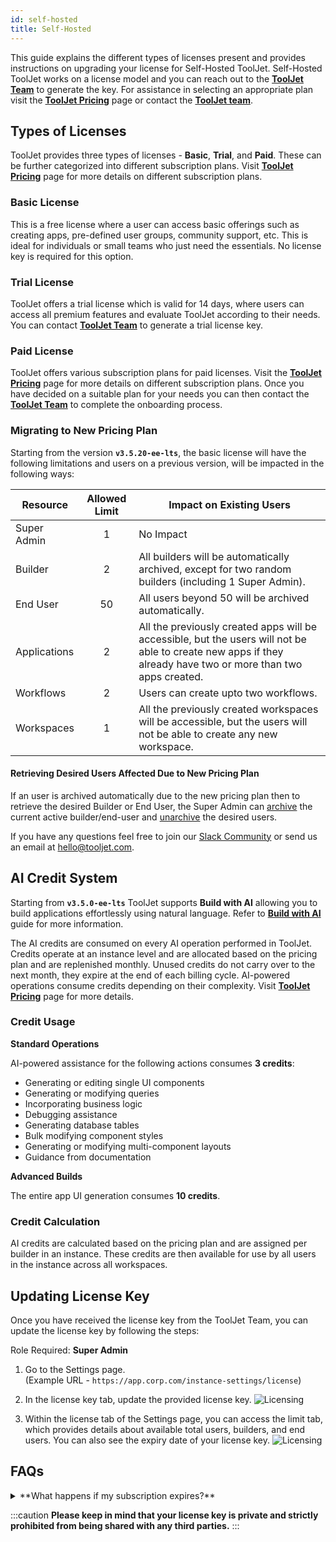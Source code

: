 ```yaml
---
id: self-hosted
title: Self-Hosted
---
```


This guide explains the different types of licenses present and provides instructions on upgrading your license for Self-Hosted ToolJet. Self-Hosted ToolJet works on a license model and you can reach out to the **[ToolJet Team](mailto:hello@tooljet.com)** to generate the key. For assistance in selecting an appropriate plan visit the **[ToolJet Pricing](https://www.tooljet.ai/pricing)** page or contact the **[ToolJet team](mailto:hello@tooljet.com)**.

<div style={{paddingTop:'24px'}}>

## Types of Licenses

ToolJet provides three types of licenses - **Basic**, **Trial**, and **Paid**. These can be further categorized into different subscription plans. Visit **[ToolJet Pricing](https://www.tooljet.ai/pricing)** page for more details on different subscription plans.

### Basic License

This is a free license where a user can access basic offerings such as creating apps, pre-defined user groups, community support, etc. This is ideal for individuals or small teams who just need the essentials. No license key is required for this option.

### Trial License

ToolJet offers a trial license which is valid for 14 days, where users can access all premium features and evaluate ToolJet according to their needs. You can contact  **[ToolJet Team](mailto:hello@tooljet.com)** to generate a trial license key.

### Paid License

ToolJet offers various subscription plans for paid licenses. Visit the **[ToolJet Pricing](https://www.tooljet.ai/pricing)** page for more details on different subscription plans. Once you have decided on a suitable plan for your needs you can then contact the **[ToolJet Team](mailto:hello@tooljet.com)** to complete the onboarding process.

### Migrating to New Pricing Plan

Starting from the version **`v3.5.20-ee-lts`**, the basic license will have the following limitations and users on a previous version, will be impacted in the following ways:

| Resource | Allowed Limit | Impact on Existing Users |
|----------|:-------------:|--------------------------|
| Super Admin | 1 | No Impact |
| Builder | 2 | All builders will be automatically archived, except for two random builders (including 1 Super Admin). |
| End User | 50 | All users beyond 50 will be archived automatically. |
| Applications | 2 | All the previously created apps will be accessible, but the users will not be able to create new apps if they already have two or more than two apps created. |
| Workflows | 2 | Users can create upto two workflows. |
| Workspaces | 1 | All the previously created workspaces will be accessible, but the users will not be able to create any new workspace. |

#### Retrieving Desired Users Affected Due to New Pricing Plan

If an user is archived automatically due to the new pricing plan then to retrieve the desired Builder or End User, the Super Admin can [archive](/docs/user-management/onboard-users/archive-user#instance-level) the current active builder/end-user and [unarchive](/docs/user-management/onboard-users/archive-user#instance-level-1) the desired users.

If you have any questions feel free to join our [Slack Community](https://tooljet.com/slack) or send us an email at hello@tooljet.com.

</div>

## AI Credit System 

Starting from **`v3.5.0-ee-lts`** ToolJet supports **Build with AI** allowing you to build applications effortlessly using natural language. Refer to **[Build with AI](/docs/build-with-ai/overview)** guide for more information. 

The AI credits are consumed on every AI operation performed in ToolJet. Credits operate at an instance level and are allocated based on the pricing plan and are replenished monthly. Unused credits do not carry over to the next month, they expire at the end of each billing cycle. AI-powered operations consume credits depending on their complexity. Visit **[ToolJet Pricing](https://www.tooljet.ai/pricing)** page for more details.

### Credit Usage

**Standard Operations**

AI-powered assistance for the following actions consumes **3 credits**:

- Generating or editing single UI components
- Generating or modifying queries
- Incorporating business logic
- Debugging assistance
- Generating database tables
- Bulk modifying component styles
- Generating or modifying multi-component layouts
- Guidance from documentation

**Advanced Builds**

The entire app UI generation consumes **10 credits**.


### Credit Calculation

AI credits are calculated based on the pricing plan and are assigned per builder in an instance. These credits are then available for use by all users in the instance across all workspaces.

## Updating License Key

Once you have received the license key from the ToolJet Team, you can update the license key by following the steps:

Role Required: **Super Admin**

1. Go to the Settings page. <br/> 
    (Example URL - `https://app.corp.com/instance-settings/license`)

2. In the license key tab, update the provided license key.
    <img className="screenshot-full" src="/img/licensing/self-hosted-license.png" alt="Licensing" />

3. Within the license tab of the Settings page, you can access the limit tab, which provides details about available total users, builders, and end users. You can also see the expiry date of your license key.
    <img className="screenshot-full" src="/img/licensing/selfhosted-limits.png" alt="Licensing" />

## FAQs

<details id="tj-dropdown">
    <summary>
     **What happens if my subscription expires?**
    </summary>

If your paid or trial license key expires, your instance will revert to the Basic plan. You will lose access to premium features such as OpenID SSO login and Audit logs, but no data will be lost. You can renew anytime to regain access to premium features.

</details>

:::caution
**Please keep in mind that your license key is private and strictly prohibited from being shared with any third parties.**
:::